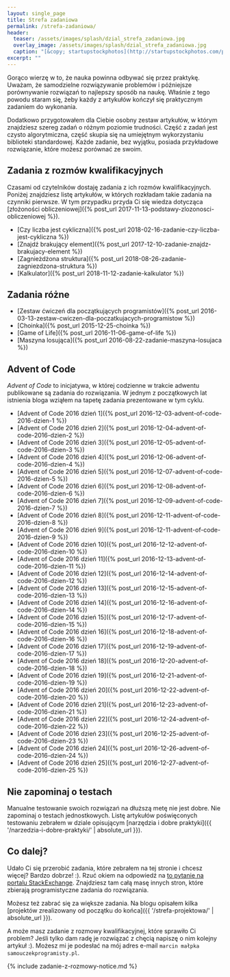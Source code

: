 ```yaml
---
layout: single_page
title: Strefa zadaniowa
permalink: /strefa-zadaniowa/
header:
  teaser: /assets/images/splash/dzial_strefa_zadaniowa.jpg
  overlay_image: /assets/images/splash/dzial_strefa_zadaniowa.jpg
  caption: "[&copy; startupstockphotos](http://startupstockphotos.com/post/143841899156)"
excerpt: ""
---
```


Gorąco wierzę w to, że nauka powinna odbywać się przez praktykę. Uważam, że samodzielne rozwiązywanie problemów i późniejsze porównywanie rozwiązań to najlepszy sposób na naukę. Właśnie z tego powodu staram się, żeby każdy z artykułów kończył się praktycznym zadaniem do wykonania.

Dodatkowo przygotowałem dla Ciebie osobny zestaw artykułów, w którym znajdziesz szereg zadań o różnym poziomie trudności. Część z zadań jest czysto algorytmiczna, część skupia się na umiejętnym wykorzystaniu biblioteki standardowej. Każde zadanie, bez wyjątku, posiada przykładowe rozwiązanie, które możesz porównać ze swoim.

## Zadania z rozmów kwalifikacyjnych

Czasami od czytelników dostaję zadania z ich rozmów kwalifikacyjnych. Poniżej znajdziesz listę artykułów, w których rozkładam takie zadania na czynniki pierwsze. W tym przypadku przyda Ci się wiedza dotycząca [złożoności obliczeniowej]({% post_url 2017-11-13-podstawy-zlozonosci-obliczeniowej %}).

* [Czy liczba jest cykliczna]({% post_url 2018-02-16-zadanie-czy-liczba-jest-cykliczna %})
* [Znajdź brakujący element]({% post_url 2017-12-10-zadanie-znajdz-brakujacy-element %})
* [Zagnieżdżona struktura]({% post_url 2018-08-26-zadanie-zagniezdzona-struktura %})
* [Kalkulator]({% post_url 2018-11-12-zadanie-kalkulator %})

## Zadania różne

* [Zestaw ćwiczeń dla początkujących programistów]({% post_url 2016-03-13-zestaw-cwiczen-dla-poczatkujacych-programistow %})
* [Choinka]({% post_url 2015-12-25-choinka %})
* [Game of Life]({% post_url 2016-11-06-game-of-life %})
* [Maszyna losująca]({% post_url 2016-08-22-zadanie-maszyna-losujaca %})

## Advent of Code

_Advent of Code_ to inicjatywa, w której codzienne w trakcie adwentu publikowane są zadania do rozwiązania. W jednym z początkowych lat istnienia bloga wziąłem na tapetę zadania prezentowane w tym cyklu. 

* [Advent of Code 2016 dzień 1]({% post_url 2016-12-03-advent-of-code-2016-dzien-1 %})
* [Advent of Code 2016 dzień 2]({% post_url 2016-12-04-advent-of-code-2016-dzien-2 %})
* [Advent of Code 2016 dzień 3]({% post_url 2016-12-05-advent-of-code-2016-dzien-3 %})
* [Advent of Code 2016 dzień 4]({% post_url 2016-12-06-advent-of-code-2016-dzien-4 %})
* [Advent of Code 2016 dzień 5]({% post_url 2016-12-07-advent-of-code-2016-dzien-5 %})
* [Advent of Code 2016 dzień 6]({% post_url 2016-12-08-advent-of-code-2016-dzien-6 %})
* [Advent of Code 2016 dzień 7]({% post_url 2016-12-09-advent-of-code-2016-dzien-7 %})
* [Advent of Code 2016 dzień 8]({% post_url 2016-12-11-advent-of-code-2016-dzien-8 %})
* [Advent of Code 2016 dzień 9]({% post_url 2016-12-11-advent-of-code-2016-dzien-9 %})
* [Advent of Code 2016 dzień 10]({% post_url 2016-12-12-advent-of-code-2016-dzien-10 %})
* [Advent of Code 2016 dzień 11]({% post_url 2016-12-13-advent-of-code-2016-dzien-11 %})
* [Advent of Code 2016 dzień 12]({% post_url 2016-12-14-advent-of-code-2016-dzien-12 %})
* [Advent of Code 2016 dzień 13]({% post_url 2016-12-15-advent-of-code-2016-dzien-13 %})
* [Advent of Code 2016 dzień 14]({% post_url 2016-12-16-advent-of-code-2016-dzien-14 %})
* [Advent of Code 2016 dzień 15]({% post_url 2016-12-17-advent-of-code-2016-dzien-15 %})
* [Advent of Code 2016 dzień 16]({% post_url 2016-12-18-advent-of-code-2016-dzien-16 %})
* [Advent of Code 2016 dzień 17]({% post_url 2016-12-19-advent-of-code-2016-dzien-17 %})
* [Advent of Code 2016 dzień 18]({% post_url 2016-12-20-advent-of-code-2016-dzien-18 %})
* [Advent of Code 2016 dzień 19]({% post_url 2016-12-21-advent-of-code-2016-dzien-19 %})
* [Advent of Code 2016 dzień 20]({% post_url 2016-12-22-advent-of-code-2016-dzien-20 %})
* [Advent of Code 2016 dzień 21]({% post_url 2016-12-23-advent-of-code-2016-dzien-21 %})
* [Advent of Code 2016 dzień 22]({% post_url 2016-12-24-advent-of-code-2016-dzien-22 %})
* [Advent of Code 2016 dzień 23]({% post_url 2016-12-25-advent-of-code-2016-dzien-23 %})
* [Advent of Code 2016 dzień 24]({% post_url 2016-12-26-advent-of-code-2016-dzien-24 %})
* [Advent of Code 2016 dzień 25]({% post_url 2016-12-27-advent-of-code-2016-dzien-25 %})

## Nie zapominaj o testach

Manualne testowanie swoich rozwiązań na dłuższą metę nie jest dobre. Nie zapominaj o testach jednostkowych. Listę artykułów poświęconych testowaniu zebrałem w dziale opisującym [narzędzia i dobre praktyki]({{ '/narzedzia-i-dobre-praktyki/' | absolute_url }}).

## Co dalej?

Udało Ci się przerobić zadania, które zebrałem na tej stronie i chcesz więcej? Bardzo dobrze! :). Rzuć okiem na odpowiedź na [to pytanie na portalu StackExchange](https://softwareengineering.stackexchange.com/questions/756/where-can-i-find-programming-puzzles-and-challenges). Znajdziesz tam całą masę innych stron, które zbierają programistyczne zadania do rozwiązania.

Możesz też zabrać się za większe zadania. Na blogu opisałem kilka [projektów zrealizowany od początku do końca]({{ '/strefa-projektowa/' | absolute_url }}).

A może masz zadanie z rozmowy kwalifikacyjnej, które sprawiło Ci problem? Jeśli tylko dam radę je rozwiązać z chęcią napiszę o nim kolejny artykuł :). Możesz mi je podesłać na mój adres e-mail `marcin małpka samouczekprogramisty.pl`.

{% include zadanie-z-rozmowy-notice.md %}
